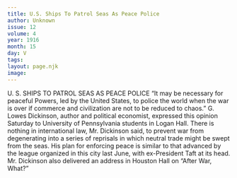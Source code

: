 ```yaml
---
title: U.S. Ships To Patrol Seas As Peace Police
author: Unknown
issue: 12
volume: 4
year: 1916
month: 15
day: V
tags:
layout: page.njk
image:
---
```

U. S. SHIPS TO PATROL SEAS AS PEACE POLICE       “It may be necessary for peaceful Powers, led by the United States, to police the world when the war is over if commerce and civilization are not to be reduced to chaos.” G. Lowes Dickinson, author and political economist, expressed this opinion Saturday to University of Pennsylvania students in Logan Hall.       There is nothing in international law, Mr. Dickinson said, to prevent war from degenerating into a series of reprisals in which neutral trade might be swept from the seas.       His plan for enforcing peace is similar to that advanced by the league organized in this city last June, with ex-President Taft at its head. Mr. Dickinson also delivered an address in Houston Hall on “After War, What?” 

